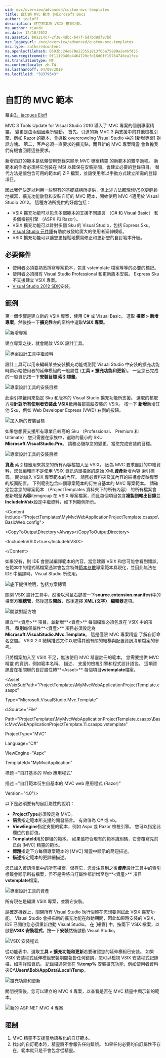 ```yaml
---
uid: mvc/overview/advanced/custom-mvc-templates
title: 自訂的 MVC 範本 |Microsoft Docs
author: joeloff
description: 建立範本為 VSIX 擴充功能。
ms.author: riande
ms.date: 12/10/2012
ms.assetid: b0a214c7-2f38-4dbc-b47f-bd7bd9df97bd
msc.legacyurl: /mvc/overview/advanced/custom-mvc-templates
msc.type: authoredcontent
ms.openlocfilehash: 0603bc24e070e223551813f66a75889a2e46fd35
ms.sourcegitcommit: 0f1119340e4464720cfd16d0ff15764746ea1fea
ms.translationtype: MT
ms.contentlocale: zh-TW
ms.lasthandoff: 04/09/2019
ms.locfileid: "59379543"
---
```

# <a name="custom-mvc-template"></a>自訂的 MVC 範本

藉由[3。jacques Eloff](https://github.com/joeloff)

MVC 3 Tools Update for Visual Studio 2010 導入了 MVC 專案的個別專案精靈。 變更是由兩個因素所驅動。 首先，引進的新 MVC 3 與支援中的其他檢視引擎，例如 Razor 的範本，會導致 overcrowding Visual Studio 中的 [新增專案] 對話方塊。 第二，客戶必須一直要求的擴充點，而且新的 MVC 專案精靈 會負擔我們有機會回應這些要求。

新增自訂的範本是依賴使用登錄來顯示 MVC 專案精靈 的新範本的艱辛過程。 新範本的作者必須將它包裝在 MSI 以確保在安裝期間，會建立必要的登錄項目。 替代方法是讓包含可用的範本的 ZIP 檔案，並讓使用者以手動方式建立所需的登錄項目。

因此我們決定以利用一些現有的基礎結構所提供，但上述方法都理想[VSIX](https://msdn.microsoft.com/library/ff363239.aspx)更輕鬆地撰寫，擴充功能散發和安裝自訂的 MVC 範本，開始使用 MVC 4適用於 Visual Studio 2012。 這種方法所提供的好處包括：

- VSIX 擴充功能可以包含多個範本的支援不同語言 （C# 和 Visual Basic） 和多個檢視引擎 （ASPX 和 Razor）。
- VSIX 擴充功能可以針對多個 Sku 的 Visual Studio，包括 Express Sku。
- [Visual Studio 元件庫](https://visualstudiogallery.msdn.microsoft.com/)有助於散發給廣大的使用者延伸模組。
- VSIX 擴充功能可以讓您更輕鬆地撰寫修正和更新您的自訂範本升級。

## <a name="prerequisites"></a>必要條件

- 使用者必須要熟悉撰寫專案範本，包含 vstemplate 檔案等等的必要的標記。
- 使用者必須擁有 Visual Studio Professional 和更新版本安裝。 Express Sku 不支援建立 VSIX 專案。
- [Visual Studio 2012 SDK](https://www.microsoft.com/download/details.aspx?id=30668)安裝。

## <a name="example"></a>範例

第一個步驟是建立新的 VSIX 專案，使用 C# 或 Visual Basic。 選取 **檔案 > 新增專案**，然後按一下**擴充性**左的窗格中選取**VSIX 專案**。

![新增專案](custom-mvc-templates/_static/image1.jpg)

建立專案之後，就會開啟 VSIX 設計工具。

![專案設計工具中繼資料](custom-mvc-templates/_static/image2.jpg)

設計工具可以用來編輯某些安裝擴充功能或瀏覽 Visual Studio 中安裝的擴充功能時顯示給使用者的延伸模組的一般屬性 (**工具 > 擴充功能和更新**)。 一旦您已完成的一般資訊按一下**安裝目標 索引標籤**。

![專案設計工具的安裝目標](custom-mvc-templates/_static/image3.jpg)

此索引標籤用來指定 Sku 和版本的 Visual Studio 擴充功能所支援。 選取的核取方塊**針對所有使用者安裝此 VSIX**啟用每部電腦安裝的 VSIX。 按一下 **新增**新增其他 Sku，例如 Web Developer Express (VWD) 右側的按鈕。

![加入新的安裝目標](custom-mvc-templates/_static/image4.jpg)

如果您想要支援所有專業且較高的 Sku （Professional、 Premium 和 Ultimate） 您只需要在家族中，選取的最小的 SKU **Microsoft.VisualStudio.Pro**。 請務必儲存您的變更，當您完成安裝的目標。

![專案設計工具的安裝目標](custom-mvc-templates/_static/image5.jpg)

**資產** 索引標籤用來將您的所有內容檔加入至 VSIX。 因為 MVC 要求自訂的中繼資料，您會編輯而不是使用 VSIX 資訊清單檔案的原始 XML**資產**新增內容 索引標籤。 開始加入 VSIX 專案範本的內容。 請務必資料夾及其內容的結構會反映專案的版面配置。 下列範例包含四個專案範本的衍生自基本的 MVC 專案範本。 請確定包含您的專案範本 （ProjectTemplates 資料夾下的所有內容） 的所有檔案會都新增至**內容**itemgroup 在 VSIX 專案檔案，而且每個項目包含**複製到輸出目錄**並**IncludeInVsix**設定中繼資料，如下列範例所示。

&lt;Content Include=&quot;ProjectTemplates\MyMvcWebApplicationProjectTemplate.csaspx\BasicWeb.config&quot;&gt;

&lt;CopyToOutputDirectory&gt;Always&lt;/CopyToOutputDirectory&gt;

&lt;IncludeInVSIX&gt;true&lt;/IncludeInVSIX&gt;

&lt;/Content&gt;

如果沒有，則 IDE 會嘗試編譯範本的內容，當您建置 VSIX 和您可能會看到錯誤。 在範本中的程式碼檔案通常會包含特殊[範本參數](https://msdn.microsoft.com/library/eehb4faa(v=vs.110).aspx)專案範本具現化，並因此無法在 IDE 中編譯時，Visual Studio 所使用。

![底下提供說明，包括方案總管](custom-mvc-templates/_static/image6.jpg)

關閉 VSIX 設計工具中，然後以滑鼠右鍵按一下**source.extension.manifest**中的檔案**方案總管**，然後選取**開啟**，然後選擇  **XML (文字） 編輯器**選項。

![開啟對話方塊](custom-mvc-templates/_static/image7.jpg)

建立**&lt;資產&gt;** 項目，並新增**&lt;資產&gt;** 每個檔案必須包含在 VSIX 中的項目。 **型別**每個屬性**&lt;資產&gt;** 項目必須設定為**Microsoft.VisualStudio.Mvc.Template**。 這是僅限 MVC 專案精靈 了解自訂命名空間。 VSIX 2.0 結構描述文件以取得其他有關的結構與配置資訊清單檔案的參考。

只將檔案加入至 VSIX 不足，無法使用 MVC 精靈註冊的範本。 您需要提供 MVC 精靈 的資訊，例如範本名稱、 描述、 支援的檢視引擎和程式設計語言。 這項資訊會在相關聯的自訂屬性轉**&lt;Asset&gt;** 每個項目**vstemplate**檔案。

&lt;Asset d:VsixSubPath=&quot;ProjectTemplates\MyMvcWebApplicationProjectTemplate.csaspx&quot;

Type=&quot;Microsoft.VisualStudio.Mvc.Template&quot;

d:Source=&quot;File&quot;

Path=&quot;ProjectTemplates\MyMvcWebApplicationProjectTemplate.csaspx\BasicMvcWebApplicationProjectTemplate.11.csaspx.vstemplate&quot;

ProjectType=&quot;MVC&quot;

Language=&quot;C#&quot;

ViewEngine=&quot;Aspx&quot;

TemplateId=&quot;MyMvcApplication&quot;

標題 =&quot;自訂基本的 Web 應用程式&quot;

描述 =&quot;自訂範本衍生自基本的 MVC web 應用程式 (Razor)&quot;

Version=&quot;4.0&quot;/&gt;

以下是必須要有的自訂屬性的說明：

- **ProjectType**必須設定為 MVC。
- **語言**指定範本所支援的開發語言。 有效值為 C# 或 vb。
- **ViewEngine**指定支援的範本，例如 Aspx 或 Razor 檢視引擎。 您可以指定此欄位的自訂值。
- **TemplateId**用於群組的範本。 如果值符合現有的範本識別碼，它會覆寫先前已向 [MVC] 精靈的範本。
- **標題**指定下方每個專案範本的 [MVC] 精靈中顯示的簡短描述。
- **描述**指定範本的更詳細描述。

您已加入資訊清單中的所有檔案，儲存它，您會注意到之後**資產**設計工具中的索引標籤會顯示所有檔案，但不是需將自訂屬性都新增至您**&lt;資產&gt;** 項目**vstemplate**檔案。

![專案設計工具的資產](custom-mvc-templates/_static/image8.jpg)

所有現在是編譯 VSIX 專案，並將它安裝。

請確定機器上，關閉所有 Visual Studio 執行個體在您想要測試此 VSIX 擴充功能。 Visual Studio 會掃描新的擴充功能在啟動期間，因此如果時安裝的 VSIX，IDE 已開啟您必須重新啟動 Visual Studio。 在 [總管] 中，按兩下 VSIX 檔案，以啟動**VSIX 安裝程式**，按一下**安裝**然後啟動 Visual Studio。

![VSIX 安裝程式](custom-mvc-templates/_static/image9.jpg)

從功能表中，選取**工具 > 擴充功能和更新**若要確認您的延伸模組已安裝。 如果 VSIX 安裝程式延伸模組安裝期間報告任何錯誤，您可以檢視 VSIX 安裝程式記錄檔，如需詳細資訊。 記錄檔通常會在 **%temp%** 安裝擴充功能，例如使用者資料夾**C:\Users\Bob\AppData\Local\Temp**。

![擴充功能和更新](custom-mvc-templates/_static/image10.jpg)

關閉視窗後，您可以建立的 MVC 4 專案，以查看是否在 MVC 精靈中顯示新的範本。

![新的 ASP.NET MVC 4 專案](custom-mvc-templates/_static/image11.jpg)

## <a name="limitations"></a>限制

1. MVC 精靈不支援當地語系化的自訂範本。
2. 找出的自訂範本時，精靈將不會報告任何錯誤。 如果任何必要的自訂屬性不存在，範本就只是不會包含從精靈。
